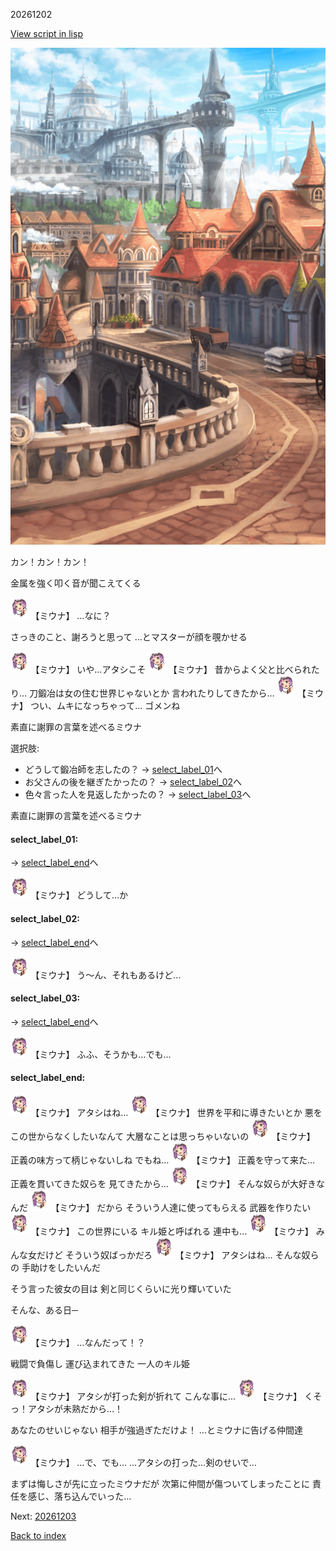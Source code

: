 20261202

[View script in lisp](../scripts/20261202.txt)

![town.png](../images/backgrounds/town.png)

カン！カン！カン！

金属を強く叩く音が聞こえてくる

<img src="../images/units/202611.png" alt="202611.png" height="34"/>
【ミウナ】
…なに？

さっきのこと、謝ろうと思って
…とマスターが顔を覗かせる

<img src="../images/units/202611.png" alt="202611.png" height="34"/>
【ミウナ】
いや…アタシこそ

<img src="../images/units/202611.png" alt="202611.png" height="34"/>
【ミウナ】
昔からよく父と比べられたり…
刀鍛冶は女の住む世界じゃないとか
言われたりしてきたから…

<img src="../images/units/202611.png" alt="202611.png" height="34"/>
【ミウナ】
つい、ムキになっちゃって…
ゴメンね

素直に謝罪の言葉を述べるミウナ

選択肢:
- どうして鍛冶師を志したの？ → [select_label_01](#select_label_01)へ
- お父さんの後を継ぎたかったの？ → [select_label_02](#select_label_02)へ
- 色々言った人を見返したかったの？ → [select_label_03](#select_label_03)へ

素直に謝罪の言葉を述べるミウナ

#### select_label_01:
 → [select_label_end](#select_label_end)へ

<img src="../images/units/202611.png" alt="202611.png" height="34"/>
【ミウナ】
どうして…か

#### select_label_02:
 → [select_label_end](#select_label_end)へ

<img src="../images/units/202611.png" alt="202611.png" height="34"/>
【ミウナ】
う～ん、それもあるけど…

#### select_label_03:
 → [select_label_end](#select_label_end)へ

<img src="../images/units/202611.png" alt="202611.png" height="34"/>
【ミウナ】
ふふ、そうかも…でも…

#### select_label_end:

<img src="../images/units/202611.png" alt="202611.png" height="34"/>
【ミウナ】
アタシはね…

<img src="../images/units/202611.png" alt="202611.png" height="34"/>
【ミウナ】
世界を平和に導きたいとか
悪をこの世からなくしたいなんて
大層なことは思っちゃいないの

<img src="../images/units/202611.png" alt="202611.png" height="34"/>
【ミウナ】
正義の味方って柄じゃないしね
でもね…

<img src="../images/units/202611.png" alt="202611.png" height="34"/>
【ミウナ】
正義を守って来た…
正義を貫いてきた奴らを
見てきたから…

<img src="../images/units/202611.png" alt="202611.png" height="34"/>
【ミウナ】
そんな奴らが大好きなんだ

<img src="../images/units/202611.png" alt="202611.png" height="34"/>
【ミウナ】
だから
そういう人達に使ってもらえる
武器を作りたい

<img src="../images/units/202611.png" alt="202611.png" height="34"/>
【ミウナ】
この世界にいる
キル姫と呼ばれる
連中も…

<img src="../images/units/202611.png" alt="202611.png" height="34"/>
【ミウナ】
みんな女だけど
そういう奴ばっかだろ

<img src="../images/units/202611.png" alt="202611.png" height="34"/>
【ミウナ】
アタシはね…
そんな奴らの
手助けをしたいんだ

そう言った彼女の目は
剣と同じくらいに光り輝いていた

そんな、ある日─

<img src="../images/units/202611.png" alt="202611.png" height="34"/>
【ミウナ】
…なんだって！？

戦闘で負傷し
運び込まれてきた
一人のキル姫

<img src="../images/units/202611.png" alt="202611.png" height="34"/>
【ミウナ】
アタシが打った剣が折れて
こんな事に…

<img src="../images/units/202611.png" alt="202611.png" height="34"/>
【ミウナ】
くそっ！アタシが未熟だから…！

あなたのせいじゃない
相手が強過ぎただけよ！
…とミウナに告げる仲間達

<img src="../images/units/202611.png" alt="202611.png" height="34"/>
【ミウナ】
…で、でも…
…アタシの打った…剣のせいで… 

まずは悔しさが先に立ったミウナだが
次第に仲間が傷ついてしまったことに
責任を感じ、落ち込んでいった…

Next: [20261203](20261203.md)

[Back to index](index.md)
